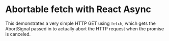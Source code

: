 # Abortable fetch with React Async

This demonstrates a very simple HTTP GET using `fetch`, which gets the AbortSignal passed in to actually abort the HTTP request when the promise is canceled.
